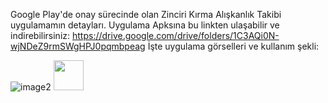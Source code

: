 Google Play'de onay sürecinde olan Zinciri Kırma Alışkanlık Takibi uygulamamın detayları. Uygulama Apksına bu linkten ulaşabilir ve indirebilirsiniz: https://drive.google.com/drive/folders/1C3AQi0N-wjNDeZ9rmSWgHPJ0pqmbpeag
İşte uygulama görselleri ve kullanım şekli:

![image2](https://github.com/AliDmrcIo/ZinciriKirma/assets/110434358/bbe42e3b-e088-4ac3-9e15-d20ccfddedd9)
<img src="(https://github.com/AliDmrcIo/ZinciriKirma/assets/110434358/bb76e4b9-9d85-48f8-9d63-01cda3bf7785)https://github.com/AliDmrcIo/ZinciriKirma/assets/110434358/bb76e4b9-9d85-48f8-9d63-01cda3bf7785" width="48" height="48">

